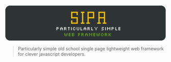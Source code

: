 ![SIPA Particularly simple web framework](/profile/logo_doc.svg)<br>

> Particularly simple old school single page lightweight web framework for clever javascript developers.
